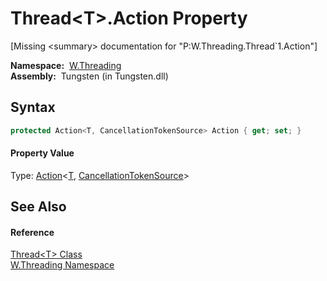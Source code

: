 Thread&lt;T>.Action Property
============================
  
[Missing &lt;summary> documentation for "P:W.Threading.Thread`1.Action"]


  **Namespace:**  [W.Threading][1]  
  **Assembly:**  Tungsten (in Tungsten.dll)

Syntax
------

```csharp
protected Action<T, CancellationTokenSource> Action { get; set; }
```

#### Property Value
Type: [Action][2]&lt;[T][3], [CancellationTokenSource][4]>

See Also
--------

#### Reference
[Thread&lt;T> Class][3]  
[W.Threading Namespace][1]  

[1]: ../README.md
[2]: http://msdn.microsoft.com/en-us/library/bb549311
[3]: README.md
[4]: http://msdn.microsoft.com/en-us/library/dd321629
[5]: ../../_icons/Help.png